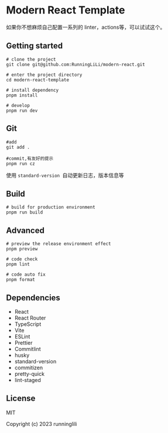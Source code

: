 # Modern React Template

如果你不想麻烦自己配置一系列的 linter，actions等，可以试试这个。

## Getting started

```shell
# clone the project
git clone git@github.com:RunningLiLi/modern-react.git

# enter the project directory
cd modern-react-template

# install dependency
pnpm install

# develop
pnpm run dev
```

## Git

```shell
#add
git add .

#commit,有友好的提示
pnpm run cz
```

使用 `standard-version `自动更新日志，版本信息等

## Build

```shell
# build for production environment
pnpm run build
```

## Advanced

```shell
# preview the release environment effect
pnpm preview

# code check
pnpm lint

# code auto fix
pnpm format
```

## Dependencies

- React
- React Router
- TypeScript
- Vite
- ESLint
- Prettier
- Commitlint
- husky
- standard-version
- commitizen
- pretty-quick
- lint-staged

## License

MIT

Copyright (c) 2023 runninglili
